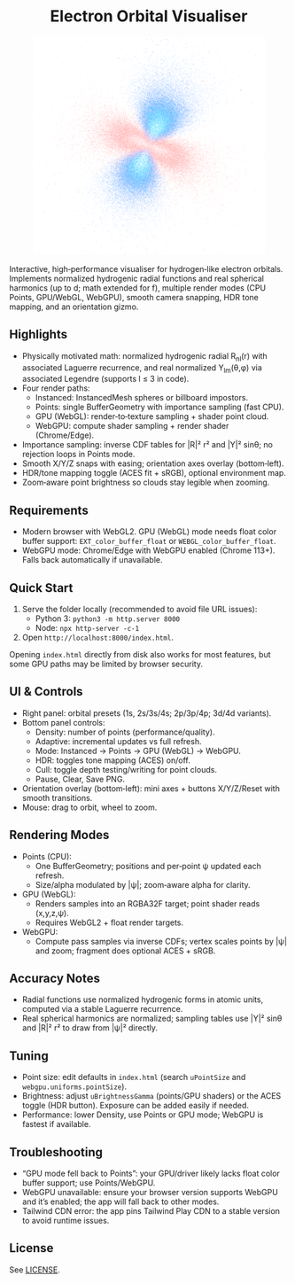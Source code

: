 <h1 align="center">Electron Orbital Visualiser</h1>
<p align="center">
  <img src="assets/orbital_screenshot.png" alt="Electron Orbital" width="420" />
</p>

Interactive, high‑performance visualiser for hydrogen‑like electron orbitals. Implements normalized hydrogenic radial functions and real spherical harmonics (up to d; math extended for f), multiple render modes (CPU Points, GPU/WebGL, WebGPU), smooth camera snapping, HDR tone mapping, and an orientation gizmo.

## Highlights
- Physically motivated math: normalized hydrogenic radial R<sub>nl</sub>(r) with associated Laguerre recurrence, and real normalized Y<sub>lm</sub>(θ,φ) via associated Legendre (supports l ≤ 3 in code).
- Four render paths:
  - Instanced: InstancedMesh spheres or billboard impostors.
  - Points: single BufferGeometry with importance sampling (fast CPU).
  - GPU (WebGL): render‑to‑texture sampling + shader point cloud.
  - WebGPU: compute shader sampling + render shader (Chrome/Edge).
- Importance sampling: inverse CDF tables for |R|² r² and |Y|² sinθ; no rejection loops in Points mode.
- Smooth X/Y/Z snaps with easing; orientation axes overlay (bottom‑left).
- HDR/tone mapping toggle (ACES fit + sRGB), optional environment map.
- Zoom‑aware point brightness so clouds stay legible when zooming.

## Requirements
- Modern browser with WebGL2. GPU (WebGL) mode needs float color buffer support: `EXT_color_buffer_float` or `WEBGL_color_buffer_float`.
- WebGPU mode: Chrome/Edge with WebGPU enabled (Chrome 113+). Falls back automatically if unavailable.

## Quick Start
1. Serve the folder locally (recommended to avoid file URL issues):
   - Python 3: `python3 -m http.server 8000`
   - Node: `npx http-server -c-1`
2. Open `http://localhost:8000/index.html`.

Opening `index.html` directly from disk also works for most features, but some GPU paths may be limited by browser security.

## UI & Controls
- Right panel: orbital presets (1s, 2s/3s/4s; 2p/3p/4p; 3d/4d variants).
- Bottom panel controls:
  - Density: number of points (performance/quality).
  - Adaptive: incremental updates vs full refresh.
  - Mode: Instanced → Points → GPU (WebGL) → WebGPU.
  - HDR: toggles tone mapping (ACES) on/off.
  - Cull: toggle depth testing/writing for point clouds.
  - Pause, Clear, Save PNG.
- Orientation overlay (bottom‑left): mini axes + buttons X/Y/Z/Reset with smooth transitions.
- Mouse: drag to orbit, wheel to zoom.

## Rendering Modes
- Points (CPU):
  - One BufferGeometry; positions and per‑point ψ updated each refresh.
  - Size/alpha modulated by |ψ|; zoom‑aware alpha for clarity.
- GPU (WebGL):
  - Renders samples into an RGBA32F target; point shader reads (x,y,z,ψ).
  - Requires WebGL2 + float render targets.
- WebGPU:
  - Compute pass samples via inverse CDFs; vertex scales points by |ψ| and zoom; fragment does optional ACES + sRGB.

## Accuracy Notes
- Radial functions use normalized hydrogenic forms in atomic units, computed via a stable Laguerre recurrence.
- Real spherical harmonics are normalized; sampling tables use |Y|² sinθ and |R|² r² to draw from |ψ|² directly.

## Tuning
- Point size: edit defaults in `index.html` (search `uPointSize` and `webgpu.uniforms.pointSize`).
- Brightness: adjust `uBrightnessGamma` (points/GPU shaders) or the ACES toggle (HDR button). Exposure can be added easily if needed.
- Performance: lower Density, use Points or GPU mode; WebGPU is fastest if available.

## Troubleshooting
- “GPU mode fell back to Points”: your GPU/driver likely lacks float color buffer support; use Points/WebGPU.
- WebGPU unavailable: ensure your browser version supports WebGPU and it’s enabled; the app will fall back to other modes.
- Tailwind CDN error: the app pins Tailwind Play CDN to a stable version to avoid runtime issues.

## License
See [LICENSE](LICENSE).
